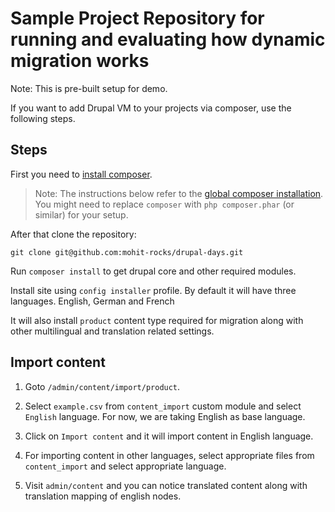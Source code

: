 # Sample Project Repository for running and evaluating how dynamic migration works

Note: This is pre-built setup for demo.

If you want to add Drupal VM to your projects via composer, use the following steps.

## Steps

First you need to [install composer](https://getcomposer.org/doc/00-intro.md#installation-linux-unix-osx).

> Note: The instructions below refer to the [global composer installation](https://getcomposer.org/doc/00-intro.md#globally).
You might need to replace `composer` with `php composer.phar` (or similar) 
for your setup.

After that clone the repository:

```
git clone git@github.com:mohit-rocks/drupal-days.git
```

Run `composer install` to get drupal core and other required modules.

Install site using `config installer` profile. By default it will have three languages. English, German and French

It will also install `product` content type required for migration along with other multilingual and translation related settings.

## Import content

1. Goto `/admin/content/import/product`.

2. Select `example.csv` from `content_import` custom module and select `English` language. For now, we are taking English as base language.

3. Click on `Import content` and it will import content in English language.

4. For importing content in other languages, select appropriate files from `content_import` and select appropriate language.
    
5. Visit `admin/content` and you can notice translated content along with translation mapping of english nodes.
